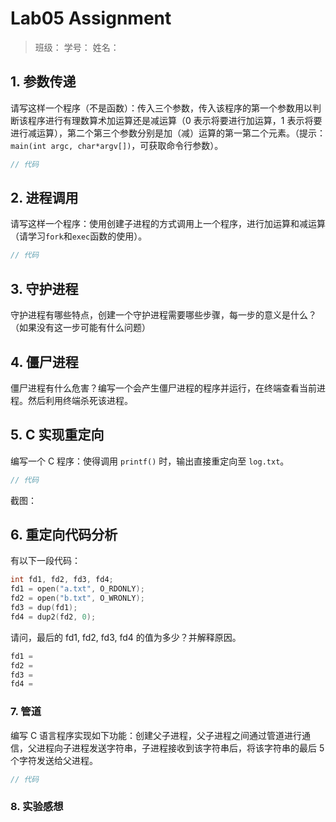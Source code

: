 # Lab05 Assignment

> 班级：
> 学号：
> 姓名：

## 1. 参数传递

请写这样一个程序（不是函数）：传入三个参数，传入该程序的第一个参数用以判断该程序进行有理数算术加运算还是减运算（0 表示将要进行加运算，1 表示将要进行减运算），第二个第三个参数分别是加（减）运算的第一第二个元素。（提示：`main(int argc, char*argv[])`，可获取命令行参数）。

```c
// 代码
```

## 2. 进程调用

请写这样一个程序：使用创建子进程的方式调用上一个程序，进行加运算和减运算（请学习`fork`和`exec`函数的使用）。

```c
// 代码
```

## 3. 守护进程

守护进程有哪些特点，创建一个守护进程需要哪些步骤，每一步的意义是什么？（如果没有这一步可能有什么问题）

## 4. 僵尸进程

僵尸进程有什么危害？编写一个会产生僵尸进程的程序并运行，在终端查看当前进程。然后利用终端杀死该进程。

## 5. C 实现重定向

编写一个 C 程序：使得调用 `printf()` 时，输出直接重定向至 `log.txt`。

```c
// 代码
```

截图：

## 6. 重定向代码分析

有以下一段代码：

```c
int fd1, fd2, fd3, fd4;
fd1 = open("a.txt", O_RDONLY);
fd2 = open("b.txt", O_WRONLY);
fd3 = dup(fd1);
fd4 = dup2(fd2, 0);
```

请问，最后的 fd1, fd2, fd3, fd4 的值为多少？并解释原因。

```c
fd1 =
fd2 =
fd3 =
fd4 =
```

### 7. 管道

编写 C 语言程序实现如下功能：创建父子进程，父子进程之间通过管道进行通信，父进程向子进程发送字符串，子进程接收到该字符串后，将该字符串的最后 5 个字符发送给父进程。

```c
// 代码
```

### 8. 实验感想
